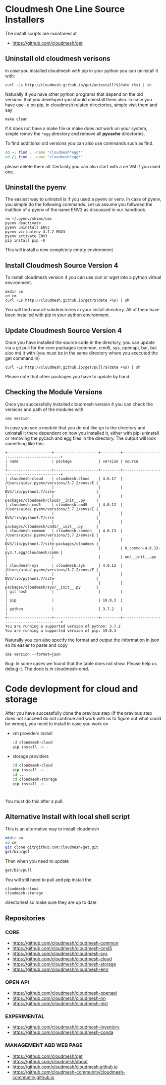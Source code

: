 # Cloudmesh One Line Source Installers 


The install scripts are maintaned at

* <https://github.com/cloudmesh/get>

## Uninstall old cloudmesh verisons

in case you installed cloudmesh with pip in your python you can uninstall it with:

    curl -Ls http://cloudmesh.github.io/get/uninstall?$(date +%s) | sh

Naturally if you have other python programs that depend on the old versions that
you developed you should uninstall them also. In case you have use -e on pip, in
cloudmesh related directories, simple visit them and say

    make clean

If it does not have a make file or make does not work on your system, simple
remov the `*egg` directory and remove all __pycache__ directories.

To find additional old versions you can also use commands such as find.

```bash
cd ~; find . -name "cloudmesh*egg*"
cd /; find . -name "cloudmesh*egg*"
```

please delete them all. Certainly you can also start with a ne VM if you used one. 

## Uninstall the pyenv

The easiest way to uninstall is if you used a pyenv or venv. In case of pyenv,
you simple do the following commands. Let us assume you follwoed the inatltion
of a pyenv of the name ENV3 as discussed in our handbook.

    rm ~/.pyenv/shims/cms
    pyenv deactivate
    pyenv uninstall ENV3
    pyenv virtualenv 3.7.2 ENV3
    pyenv activate ENV3
    pip install pip -U

This will install a new completely empty environment

## Install Cloudmesh Source Version 4

To install cloudmesh version 4 you can use curl or wget into a python virtual
environment.

    mkdir cm
    cd cm
    curl -Ls http://cloudmesh.github.io/get?$(date +%s) | sh 
    
You will find now all subdirectories in your install directory. All of them have been 
installed with pip in your python environment.    

## Update Cloudmesh Source Version 4

Once you have installed the source code in the directory, you can update via a
git pull for the core packages (common, cmd5, sys, openapi, bar, but also nn) it
with (you must be in the same directory where you executed the get command in)

    curl -Ls http://cloudmesh.github.io/get/pull?$(date +%s) | sh
    
  Please note that other packages you have to update by hand


## Checking the Module Versions

Once you successfully installed cloudmesh version 4 you can check the versions
and path of the modules with

    cms version

In case you see a module that you do not like go to the directory and uninstall
it there dependent on how you installed it, either with pipi uninstall or
removing the pycach and egg files in the directory. The output will look something like  this:

```
+--------------------+--------------------+---------+------------------------------------------+
| name               | package            | version | source                                   |
+--------------------+--------------------+---------+------------------------------------------+
| cloudmesh-cloud    | cloudmesh.cloud    | 4.0.17  | /Users/aida/.pyenv/versions/3.7.2/envs/E |
|                    |                    |         | NV3/lib/python3.7/site-                  |
|                    |                    |         | packages/cloudmesh/cloud/__init__.py     |
| cloudmesh-cmd5     | cloudmesh.cmd5     | 4.0.12  | /Users/aida/.pyenv/versions/3.7.2/envs/E |
|                    |                    |         | NV3/lib/python3.7/site-                  |
|                    |                    |         | packages/cloudmesh/cmd5/__init__.py      |
| cloudmesh-common   | cloudmesh.common   | 4.0.13  | /Users/aida/.pyenv/versions/3.7.2/envs/E |
|                    |                    |         | NV3/lib/python3.7/site-packages/cloudmes |
|                    |                    |         | h_common-4.0.13-py3.7.egg/cloudmesh/comm |
|                    |                    |         | on/__init__.py                           |
| cloudmesh-sys      | cloudmesh.sys      | 4.0.12  | /Users/aida/.pyenv/versions/3.7.2/envs/E |
|                    |                    |         | NV3/lib/python3.7/site-                  |
|                    |                    |         | packages/cloudmesh/sys/__init__.py       |
| git hash           |                    |         |                                          |
| pip                |                    | 19.0.3  |                                          |
| python             |                    | 3.7.2   |                                          |
+--------------------+--------------------+---------+------------------------------------------+
You are running a supported version of python: 3.7.2
You are running a supported version of pip: 19.0.3
```

Naturally you can also specify the format and output the information in json so its easier to paste and copy

    cms version --format=json

Bug: In some cases we found that the table does not show. Please help us debug
it. The doce is in cloudmesh-cmd.



# Code devlopment for cloud and storage

After you have successfully done the previous step (if the previous step does
not succeed do not continue and work with us to figure out what could be wrong),
you need to install in case you work on 

* vm providers install 

  ```bash
  cd cloudmesh-cloud 
  pip install -e .
  ```
  
* storage providers

  ```bash
  cd cloudmesh-cloud 
  pip install -e . 
  cd .. 
  cd cloudmesh-storage 
  pip install -e .
#

You must do this after a pull.

## Alternative Install with local shell script

This is an alternative way to install cloudmesh

```bash
mkdir cm
cd cm
git clone git@github.com:cloudmesh/get.git
get/bin/get
```

Than when you need to update

```bash
get/bin/pull
```

You will still need to pull and pip install the 

```
cloudmesh-cloud
cloudmesh-storage
```

directories! so make sure they are up to date

## Repositories

### CORE

* https://github.com/cloudmesh/cloudmesh-common
* https://github.com/cloudmesh/cloudmesh-cmd5
* https://github.com/cloudmesh/cloudmesh-sys
* https://github.com/cloudmesh/cloudmesh-cloud
* https://github.com/cloudmesh/cloudmesh-storage
* https://github.com/cloudmesh/cloudmesh-emr

### OPEN API

* https://github.com/cloudmesh/cloudmesh-openapi
* https://github.com/cloudmesh/cloudmesh-nn
* https://github.com/cloudmesh/cloudmesh-nist

### EXPERIMENTAL

* https://github.com/cloudmesh/cloudmesh-inventory
* https://github.com/cloudmesh/cloudmesh-conda

### MANAGEMENT ABD WEB PAGE

* https://github.com/cloudmesh/get
* https://github.com/cloudmesh/about
* https://github.com/cloudmesh/cloudmesh.github.io
* https://github.com/cloudmesh-community/cloudmesh-community.github.io
